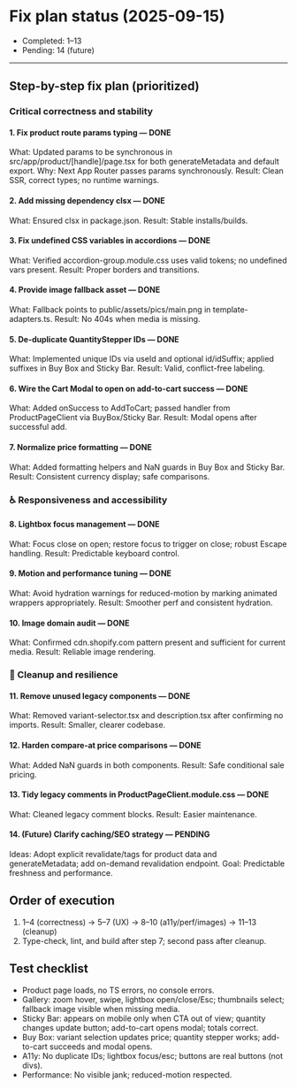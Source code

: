 # Fix plan status (2025-09-15)

- Completed: 1–13
- Pending: 14 (future)

---

## Step-by-step fix plan (prioritized)

### Critical correctness and stability

#### 1. Fix product route params typing — DONE

What: Updated params to be synchronous in src/app/product/[handle]/page.tsx for both generateMetadata and default export.
Why: Next App Router passes params synchronously.
Result: Clean SSR, correct types; no runtime warnings.

#### 2. Add missing dependency clsx — DONE

What: Ensured clsx in package.json.
Result: Stable installs/builds.

#### 3. Fix undefined CSS variables in accordions — DONE

What: Verified accordion-group.module.css uses valid tokens; no undefined vars present.
Result: Proper borders and transitions.

#### 4. Provide image fallback asset — DONE

What: Fallback points to public/assets/pics/main.png in template-adapters.ts.
Result: No 404s when media is missing.

#### 5. De-duplicate QuantityStepper IDs — DONE

What: Implemented unique IDs via useId and optional id/idSuffix; applied suffixes in Buy Box and Sticky Bar.
Result: Valid, conflict-free labeling.

#### 6. Wire the Cart Modal to open on add-to-cart success — DONE

What: Added onSuccess to AddToCart; passed handler from ProductPageClient via BuyBox/Sticky Bar.
Result: Modal opens after successful add.

#### 7. Normalize price formatting — DONE

What: Added formatting helpers and NaN guards in Buy Box and Sticky Bar.
Result: Consistent currency display; safe comparisons.

### ♿️ Responsiveness and accessibility

#### 8. Lightbox focus management — DONE

What: Focus close on open; restore focus to trigger on close; robust Escape handling.
Result: Predictable keyboard control.

#### 9. Motion and performance tuning — DONE

What: Avoid hydration warnings for reduced-motion by marking animated wrappers appropriately.
Result: Smoother perf and consistent hydration.

#### 10. Image domain audit — DONE

What: Confirmed cdn.shopify.com pattern present and sufficient for current media.
Result: Reliable image rendering.

### 🧹 Cleanup and resilience

#### 11. Remove unused legacy components — DONE

What: Removed variant-selector.tsx and description.tsx after confirming no imports.
Result: Smaller, clearer codebase.

#### 12. Harden compare-at price comparisons — DONE

What: Added NaN guards in both components.
Result: Safe conditional sale pricing.

#### 13. Tidy legacy comments in ProductPageClient.module.css — DONE

What: Cleaned legacy comment blocks.
Result: Easier maintenance.

#### 14. (Future) Clarify caching/SEO strategy — PENDING

Ideas: Adopt explicit revalidate/tags for product data and generateMetadata; add on-demand revalidation endpoint.
Goal: Predictable freshness and performance.

## Order of execution

1. 1–4 (correctness) → 5–7 (UX) → 8–10 (a11y/perf/images) → 11–13 (cleanup)
2. Type-check, lint, and build after step 7; second pass after cleanup.

## Test checklist

- Product page loads, no TS errors, no console errors.
- Gallery: zoom hover, swipe, lightbox open/close/Esc; thumbnails select; fallback image visible when missing media.
- Sticky Bar: appears on mobile only when CTA out of view; quantity changes update button; add-to-cart opens modal; totals correct.
- Buy Box: variant selection updates price; quantity stepper works; add-to-cart succeeds and modal opens.
- A11y: No duplicate IDs; lightbox focus/esc; buttons are real buttons (not divs).
- Performance: No visible jank; reduced-motion respected.
